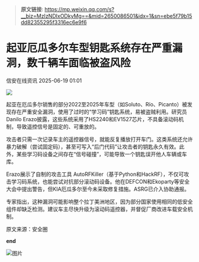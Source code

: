 > **原文链接**: https://mp.weixin.qq.com/s?__biz=MzIzNDIxODkyMg==&mid=2650086501&idx=1&sn=ebe5f79b15dd82355295f3316ec6e9f6

#  起亚厄瓜多尔车型钥匙系统存在严重漏洞，数千辆车面临被盗风险  
 信安在线资讯   2025-06-19 01:01  
  
![](https://mmbiz.qpic.cn/mmbiz_png/P4iaXc3dZWwXHEEFG5ZzoT7mM3VjgZhPcV3n2DxtFO1Np3CZSTWzbbvH9pMwMEKiaZV3r6snoat4JwPGDulcccEw/640?wx_fmt=png&from=appmsg "")  
  
起亚在厄瓜多尔销售的部分2022至2025年车型（如Soluto、Río、Picanto）被发现存在严重安全漏洞，使用了过时的“学习码”钥匙系统，易被盗贼利用。研究员Danilo Erazo披露，这些系统采用了HS2240和EV1527芯片，不具备滚动码机制，导致遥控信号是固定的、可重放的。  
  
攻击者只需一次记录车主的遥控器信号，就能反复播放打开车门。这类系统还允许暴力破解（尝试固定码），甚至可写入“后门代码”让攻击者的钥匙永久有效。此外，某些学习码设备之间存在“信号碰撞”，可能导致一个钥匙误开他人车辆或车库。  
  
Erazo展示了自制的攻击工具 AutoRFKiller（基于Python和HackRF），不仅可攻击学习码系统，也能尝试对抗部分滚动码设备。他在DEFCON和Ekoparty等安全大会中提出警告，但KIA厄瓜多尔至今未采取修复措施。ASRG已介入协助通报。  
  
专家指出，这种漏洞可能影响整个拉丁美洲地区，因为部分国家使用相同的低安全组件却缺乏检测。建议车主尽快升级为滚动码遥控器，并督促厂商改进车载安全机制。  
  
原文来源：安全圈  
  
**end**  
  
  
  
![图片](https://mmbiz.qpic.cn/mmbiz_png/P4iaXc3dZWwUh6aAJKHdg03U8MjI2BEHkyyjjNjRoqoG8lLIcwFpiczlibBXqXloia8NEd73sa6nyawS8ic3gtO2exQ/640?wx_fmt=other&wxfrom=5&wx_lazy=1&wx_co=1&tp=webp "")  
  
  
  
